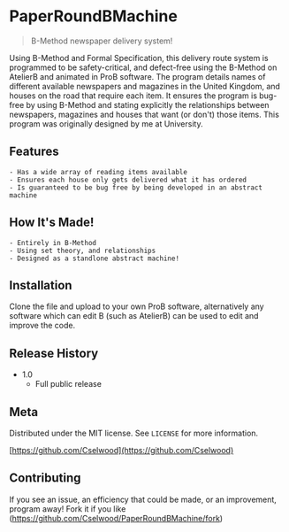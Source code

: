 # PaperRoundBMachine
> B-Method newspaper delivery system!

Using B-Method and Formal Specification, this delivery route system is programmed to be safety-critical, and defect-free using the B-Method on AtelierB and animated in ProB software. The program details names of different available newspapers and magazines in the United Kingdom, and houses on the road that require each item. It ensures the program is bug-free by using B-Method and stating explicitly the relationships between newspapers, magazines and houses that want (or don't) those items. This program was originally designed by me at University.

## Features

    - Has a wide array of reading items available
    - Ensures each house only gets delivered what it has ordered
    - Is guaranteed to be bug free by being developed in an abstract machine

## How It's Made!

    - Entirely in B-Method
    - Using set theory, and relationships
    - Designed as a standlone abstract machine!

## Installation

Clone the file and upload to your own ProB software, alternatively any software which can edit B (such as AtelierB) can be used to edit and improve the code.

## Release History
* 1.0
   * Full public release

## Meta

Distributed under the MIT license. See ``LICENSE`` for more information.

[https://github.com/Cselwood](https://github.com/Cselwood)

## Contributing

If you see an issue, an efficiency that could be made, or an improvement, program away!
Fork it if you like (<https://github.com/Cselwood/PaperRoundBMachine/fork>)
